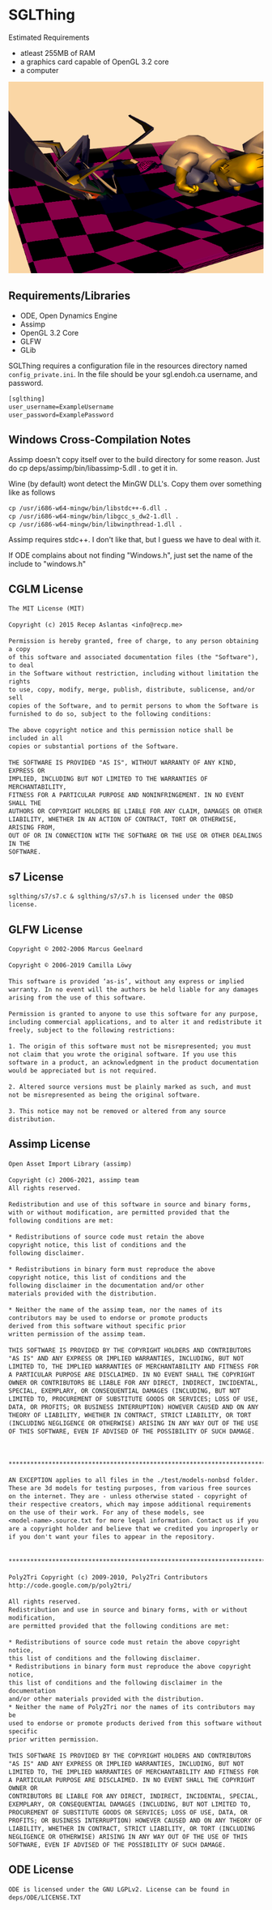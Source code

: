 # SGLThing

Estimated Requirements
- atleast 255MB of RAM
- a graphics card capable of OpenGL 3.2 core
- a computer

![The last screenshot in this repo](https://github.com/floralrainfall/sglthing/raw/trunk/screenshot.png)

## Requirements/Libraries

- ODE, Open Dynamics Engine
- Assimp
- OpenGL 3.2 Core
- GLFW
- GLib

SGLThing requires a configuration file in the resources directory named `config_private.ini`. In the file should be your sgl.endoh.ca username, and password.

    [sglthing]
    user_username=ExampleUsername
    user_password=ExamplePassword

## Windows Cross-Compilation Notes

Assimp doesn't copy itself over to the build directory for some reason. Just do cp deps/assimp/bin/libassimp-5.dll . to get it in.

Wine (by default) wont detect the MinGW DLL's. Copy them over something like as follows

    cp /usr/i686-w64-mingw/bin/libstdc++-6.dll .
    cp /usr/i686-w64-mingw/bin/libgcc_s_dw2-1.dll .
    cp /usr/i686-w64-mingw/bin/libwinpthread-1.dll .

Assimp requires stdc++. I don't like that, but I guess we have to deal with it.

If ODE complains about not finding "Windows.h", just set the name of the include to "windows.h"

## CGLM License

    The MIT License (MIT)

    Copyright (c) 2015 Recep Aslantas <info@recp.me>

    Permission is hereby granted, free of charge, to any person obtaining a copy
    of this software and associated documentation files (the "Software"), to deal
    in the Software without restriction, including without limitation the rights
    to use, copy, modify, merge, publish, distribute, sublicense, and/or sell
    copies of the Software, and to permit persons to whom the Software is
    furnished to do so, subject to the following conditions:

    The above copyright notice and this permission notice shall be included in all
    copies or substantial portions of the Software.

    THE SOFTWARE IS PROVIDED "AS IS", WITHOUT WARRANTY OF ANY KIND, EXPRESS OR
    IMPLIED, INCLUDING BUT NOT LIMITED TO THE WARRANTIES OF MERCHANTABILITY,
    FITNESS FOR A PARTICULAR PURPOSE AND NONINFRINGEMENT. IN NO EVENT SHALL THE
    AUTHORS OR COPYRIGHT HOLDERS BE LIABLE FOR ANY CLAIM, DAMAGES OR OTHER
    LIABILITY, WHETHER IN AN ACTION OF CONTRACT, TORT OR OTHERWISE, ARISING FROM,
    OUT OF OR IN CONNECTION WITH THE SOFTWARE OR THE USE OR OTHER DEALINGS IN THE
    SOFTWARE.

## s7 License

    sglthing/s7/s7.c & sglthing/s7/s7.h is licensed under the 0BSD license.

## GLFW License

    Copyright © 2002-2006 Marcus Geelnard

    Copyright © 2006-2019 Camilla Löwy

    This software is provided ‘as-is’, without any express or implied warranty. In no event will the authors be held liable for any damages arising from the use of this software.

    Permission is granted to anyone to use this software for any purpose, including commercial applications, and to alter it and redistribute it freely, subject to the following restrictions:

    1. The origin of this software must not be misrepresented; you must not claim that you wrote the original software. If you use this software in a product, an acknowledgment in the product documentation would be appreciated but is not required.

    2. Altered source versions must be plainly marked as such, and must not be misrepresented as being the original software.

    3. This notice may not be removed or altered from any source distribution.

## Assimp License

    Open Asset Import Library (assimp)

    Copyright (c) 2006-2021, assimp team
    All rights reserved.

    Redistribution and use of this software in source and binary forms,
    with or without modification, are permitted provided that the
    following conditions are met:

    * Redistributions of source code must retain the above
    copyright notice, this list of conditions and the
    following disclaimer.

    * Redistributions in binary form must reproduce the above
    copyright notice, this list of conditions and the
    following disclaimer in the documentation and/or other
    materials provided with the distribution.

    * Neither the name of the assimp team, nor the names of its
    contributors may be used to endorse or promote products
    derived from this software without specific prior
    written permission of the assimp team.

    THIS SOFTWARE IS PROVIDED BY THE COPYRIGHT HOLDERS AND CONTRIBUTORS
    "AS IS" AND ANY EXPRESS OR IMPLIED WARRANTIES, INCLUDING, BUT NOT
    LIMITED TO, THE IMPLIED WARRANTIES OF MERCHANTABILITY AND FITNESS FOR
    A PARTICULAR PURPOSE ARE DISCLAIMED. IN NO EVENT SHALL THE COPYRIGHT
    OWNER OR CONTRIBUTORS BE LIABLE FOR ANY DIRECT, INDIRECT, INCIDENTAL,
    SPECIAL, EXEMPLARY, OR CONSEQUENTIAL DAMAGES (INCLUDING, BUT NOT
    LIMITED TO, PROCUREMENT OF SUBSTITUTE GOODS OR SERVICES; LOSS OF USE,
    DATA, OR PROFITS; OR BUSINESS INTERRUPTION) HOWEVER CAUSED AND ON ANY
    THEORY OF LIABILITY, WHETHER IN CONTRACT, STRICT LIABILITY, OR TORT
    (INCLUDING NEGLIGENCE OR OTHERWISE) ARISING IN ANY WAY OUT OF THE USE
    OF THIS SOFTWARE, EVEN IF ADVISED OF THE POSSIBILITY OF SUCH DAMAGE.



    ******************************************************************************

    AN EXCEPTION applies to all files in the ./test/models-nonbsd folder.
    These are 3d models for testing purposes, from various free sources
    on the internet. They are - unless otherwise stated - copyright of
    their respective creators, which may impose additional requirements
    on the use of their work. For any of these models, see
    <model-name>.source.txt for more legal information. Contact us if you
    are a copyright holder and believe that we credited you inproperly or
    if you don't want your files to appear in the repository.


    ******************************************************************************

    Poly2Tri Copyright (c) 2009-2010, Poly2Tri Contributors
    http://code.google.com/p/poly2tri/

    All rights reserved.
    Redistribution and use in source and binary forms, with or without modification,
    are permitted provided that the following conditions are met:

    * Redistributions of source code must retain the above copyright notice,
    this list of conditions and the following disclaimer.
    * Redistributions in binary form must reproduce the above copyright notice,
    this list of conditions and the following disclaimer in the documentation
    and/or other materials provided with the distribution.
    * Neither the name of Poly2Tri nor the names of its contributors may be
    used to endorse or promote products derived from this software without specific
    prior written permission.

    THIS SOFTWARE IS PROVIDED BY THE COPYRIGHT HOLDERS AND CONTRIBUTORS
    "AS IS" AND ANY EXPRESS OR IMPLIED WARRANTIES, INCLUDING, BUT NOT
    LIMITED TO, THE IMPLIED WARRANTIES OF MERCHANTABILITY AND FITNESS FOR
    A PARTICULAR PURPOSE ARE DISCLAIMED. IN NO EVENT SHALL THE COPYRIGHT OWNER OR
    CONTRIBUTORS BE LIABLE FOR ANY DIRECT, INDIRECT, INCIDENTAL, SPECIAL,
    EXEMPLARY, OR CONSEQUENTIAL DAMAGES (INCLUDING, BUT NOT LIMITED TO,
    PROCUREMENT OF SUBSTITUTE GOODS OR SERVICES; LOSS OF USE, DATA, OR
    PROFITS; OR BUSINESS INTERRUPTION) HOWEVER CAUSED AND ON ANY THEORY OF
    LIABILITY, WHETHER IN CONTRACT, STRICT LIABILITY, OR TORT (INCLUDING
    NEGLIGENCE OR OTHERWISE) ARISING IN ANY WAY OUT OF THE USE OF THIS
    SOFTWARE, EVEN IF ADVISED OF THE POSSIBILITY OF SUCH DAMAGE.

## ODE License

    ODE is licensed under the GNU LGPLv2. License can be found in deps/ODE/LICENSE.TXT